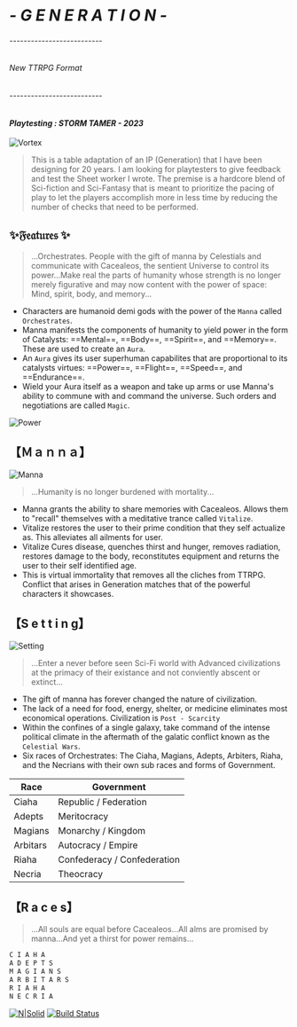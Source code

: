 # _- G E N E R A T I O N -_
###### _--------------------------_
###### _New TTRPG Format_
###### _--------------------------_
#### _*Playtesting* : STORM TAMER - 2023_

![Vortex](https://media.giphy.com/media/3o7aCQTyoPLEVwVtZK/giphy.gif)

> This is a table adaptation of an IP (Generation) that I have been designing for 20 years. I am looking for playtesters to give feedback and test the Sheet worker I wrote. The premise is a hardcore blend of Sci-fiction and Sci-Fantasy that is meant to prioritize the pacing of play to let the players accomplish more in less time by reducing the number of checks that need to be performed.

## ✨𝔉𝔢𝔞𝔱𝔲𝔯𝔢𝔰 ✨
> ...Orchestrates. People with the gift of manna by Celestials and communicate with Cacealeos, the sentient Universe to control its power...Make real the parts of humanity whose strength is no longer merely figurative and may now content with the power of space: Mind, spirit, body, and memory...
- Characters are humanoid demi gods with the power of the `Manna` called `Orchestrates`.
- Manna manifests the components of humanity to yield power in the form of Catalysts: ==Mental==, ==Body==, ==Spirit==, and ==Memory==. These are used to create an `Aura`.
- An `Aura` gives its user superhuman capabilites that are proportional to its catalysts virtues: ==Power==, ==Flight==, ==Speed==, and ==Endurance==.
- Wield your Aura itself as a weapon and take up arms or use Manna's ability to commune with and command the universe. Such orders and negotiations are called `Magic`.


![Power](https://media.giphy.com/media/fiyQQLci4d1w6Njojo/giphy.gif)

## 【﻿Ｍａｎｎａ】
![Manna](https://media.giphy.com/media/v1.Y2lkPTc5MGI3NjExOWNmODAzM2Y4OWRjOWI4NWNmZTZhZmNkNDQ2ZTkyZWRlZTY1Y2M0NiZlcD12MV9pbnRlcm5hbF9naWZzX2dpZklkJmN0PWc/5kFbMBOEdWjg1nItoG/giphy.gif)
> ...Humanity is no longer burdened with mortality...
- Manna grants the ability to share memories with Cacealeos. Allows them to "recall" themselves with a meditative trance called `Vitalize`.
- Vitalize restores the user to their prime condition that they self actualize as. This alleviates all ailments for user.
- Vitalize Cures disease, quenches thirst and hunger, removes radiation, restores damage to the body, reconstitutes equipment and returns the user to their self identified age. 
- This is virtual immortality that removes all the cliches from TTRPG. Conflict that arises in Generation matches that of the powerful characters it showcases. 

## 【﻿S e t t i n g】
![Setting](https://media.giphy.com/media/tZqBZPEPUrzuUIELIV/giphy-downsized-large.gif)

> ...Enter a never before seen Sci-Fi world with Advanced civilizations at the primacy of their existance and not conviently abscent or extinct...
- The gift of manna has forever changed the nature of civilization.
- The lack of a need for food, energy, shelter, or medicine eliminates most economical operations. Civilization is `Post - Scarcity`
- Within the confines of a single galaxy, take command of the intense political climate in the aftermath of the galatic conflict known as the `Celestial Wars`. 
- Six races of Orchestrates: The Ciaha, Magians, Adepts, Arbiters, Riaha, and the Necrians with their own sub races and forms of Government.

| Race | Government |
| ------ | ------ |
| Ciaha | Republic / Federation 
| Adepts | Meritocracy 
| Magians | Monarchy / Kingdom 
| Arbitars | Autocracy / Empire
| Riaha | Confederacy / Confederation
| Necria | Theocracy 

## 【﻿R a c e s】
> ...All souls are equal before Cacealeos...All alms are promised by manna...And yet a thirst for power remains...
```sh
C I A H A
A D E P T S
M A G I A N S
A R B I T A R S
R I A H A
N E C R I A
```

[![N|Solid](https://cldup.com/dTxpPi9lDf.thumb.png)](https://nodesource.com/products/nsolid)
[![Build Status](https://travis-ci.org/joemccann/dillinger.svg?branch=master)](https://travis-ci.org/joemccann/dillinger)

[//]: # (These are reference links used in the body of this note and get stripped out when the markdown processor does its job. There is no need to format nicely because it shouldn't be seen. Thanks SO - http://stackoverflow.com/questions/4823468/store-comments-in-markdown-syntax)

   [dill]: <https://github.com/joemccann/dillinger>
   [git-repo-url]: <https://github.com/joemccann/dillinger.git>
   [john gruber]: <http://daringfireball.net>
   [df1]: <http://daringfireball.net/projects/markdown/>
   [markdown-it]: <https://github.com/markdown-it/markdown-it>
   [Ace Editor]: <http://ace.ajax.org>
   [node.js]: <http://nodejs.org>
   [Twitter Bootstrap]: <http://twitter.github.com/bootstrap/>
   [jQuery]: <http://jquery.com>
   [@tjholowaychuk]: <http://twitter.com/tjholowaychuk>
   [express]: <http://expressjs.com>
   [AngularJS]: <http://angularjs.org>
   [Gulp]: <http://gulpjs.com>

   [PlDb]: <https://github.com/joemccann/dillinger/tree/master/plugins/dropbox/README.md>
   [PlGh]: <https://github.com/joemccann/dillinger/tree/master/plugins/github/README.md>
   [PlGd]: <https://github.com/joemccann/dillinger/tree/master/plugins/googledrive/README.md>
   [PlOd]: <https://github.com/joemccann/dillinger/tree/master/plugins/onedrive/README.md>
   [PlMe]: <https://github.com/joemccann/dillinger/tree/master/plugins/medium/README.md>
   [PlGa]: <https://github.com/RahulHP/dillinger/blob/master/plugins/googleanalytics/README.md>
